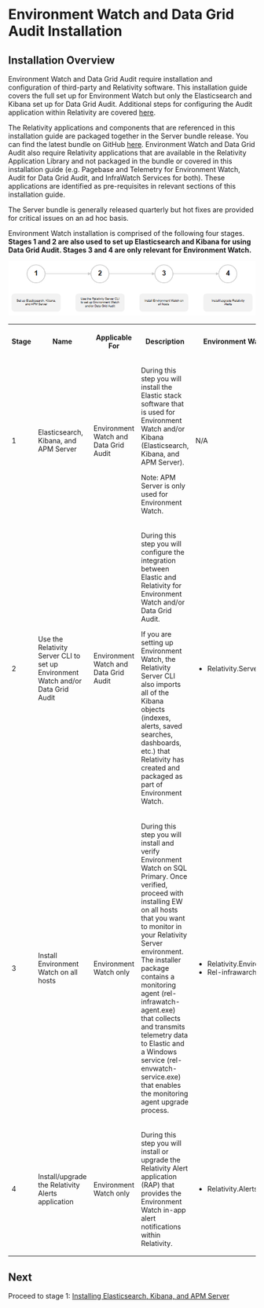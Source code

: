 # Environment Watch and Data Grid Audit Installation

## Installation Overview

Environment Watch and Data Grid Audit require installation and configuration of third-party and Relativity software. This installation guide covers the full set up for Environment Watch but only the Elasticsearch and Kibana set up for Data Grid Audit. Additional steps for configuring the Audit application within Relativity are covered [here](https://help.relativity.com/Server2024/Content/Relativity/Audit/Audit.htm#InstallingandconfiguringAudit).

The Relativity applications and components that are referenced in this installation guide are packaged together in the Server bundle release. You can find the latest bundle on GitHub [here](https://github.com/relativityone/server-environment-watch-releases). Environment Watch and Data Grid Audit also require Relativity applications that are available in the Relativity Application Library and not packaged in the bundle or covered in this installation guide (e.g. Pagebase and Telemetry for Environment Watch, Audit for Data Grid Audit, and InfraWatch Services for both). These applications are identified as pre-requisites in relevant sections of this installation guide.

The Server bundle is generally released quarterly but hot fixes are provided for critical issues on an ad hoc basis.

Environment Watch installation is comprised of the following four stages. **Stages 1 and 2 are also used to set up Elasticsearch and Kibana for using Data Grid Audit. Stages 3 and 4 are only relevant for Environment Watch.**

![](/resources/environment_watch_installation_001.png)

<table><tbody><tr><th><p><strong>Stage</strong></p></th><th><p><strong>Name</strong></p></th><th><p><strong>Applicable For</strong></p></th><th><p><strong>Description</strong></p></th><th><p><strong>Environment Watch Bundle Assets</strong></p></th></tr><tr><td><p>1</p></td><td><p>Elasticsearch, Kibana, and APM Server</p></td><td><p>Environment Watch and Data Grid Audit</p></td><td><p>During this step you will install the Elastic stack software that is used for Environment Watch and/or Kibana (Elasticsearch, Kibana, and APM Server).</p><p>Note: APM Server is only used for Environment Watch.</p></td><td><p>N/A</p></td></tr><tr><td><p>2</p></td><td><p>Use the Relativity Server CLI to set up Environment Watch and/or Data Grid Audit</p></td><td><p>Environment Watch and Data Grid Audit</p></td><td><p>During this step you will configure the integration between Elastic and Relativity for Environment Watch and/or Data Grid Audit.</p><p>If you are setting up Environment Watch, the Relativity Server CLI also imports all of the Kibana objects (indexes, alerts, saved searches, dashboards, etc.) that Relativity has created and packaged as part of Environment Watch.</p></td><td><ul><li>Relativity.Server.CLI</li></ul></td></tr><tr><td><p>3</p></td><td><p>Install Environment Watch on all hosts</p></td><td><p>Environment Watch only</p></td><td><p>During this step you will install and verify Environment Watch on SQL Primary. Once verified, proceed with installing EW on all hosts that you want to monitor in your Relativity Server environment. The installer package contains a monitoring agent (rel-infrawatch-agent.exe) that collects and transmits telemetry data to Elastic and a Windows service (rel-envwatch-service.exe) that enables the monitoring agent upgrade process.</p></td><td><ul><li>Relativity.EnvironmentWatch.Installer</li><li>Rel-infrawarch-agent</li></ul></td></tr><tr><td><p>4</p></td><td><p>Install/upgrade the Relativity Alerts application</p></td><td><p>Environment Watch only</p></td><td><p>During this step you will install or upgrade the Relativity Alert application (RAP) that provides the Environment Watch in-app alert notifications within Relativity.</p></td><td><ul><li>Relativity.Alerts.VERSION.rap</li></ul></td></tr></tbody></table>

## Next 
Proceed to stage 1: [Installing Elasticsearch, Kibana, and APM Server](/docs/elasticsearch_setup.md)